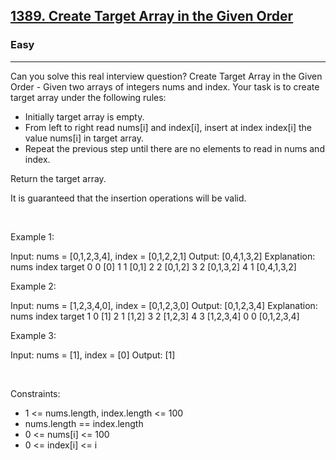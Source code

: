 <h2><a href="https://leetcode.com/problems/create-target-array-in-the-given-order/">1389. Create Target Array in the Given Order</a></h2><h3>Easy</h3><hr>Can you solve this real interview question? Create Target Array in the Given Order - Given two arrays of integers nums and index. Your task is to create target array under the following rules:

 * Initially target array is empty.
 * From left to right read nums[i] and index[i], insert at index index[i] the value nums[i] in target array.
 * Repeat the previous step until there are no elements to read in nums and index.

Return the target array.

It is guaranteed that the insertion operations will be valid.

 

Example 1:


Input: nums = [0,1,2,3,4], index = [0,1,2,2,1]
Output: [0,4,1,3,2]
Explanation:
nums       index     target
0            0        [0]
1            1        [0,1]
2            2        [0,1,2]
3            2        [0,1,3,2]
4            1        [0,4,1,3,2]


Example 2:


Input: nums = [1,2,3,4,0], index = [0,1,2,3,0]
Output: [0,1,2,3,4]
Explanation:
nums       index     target
1            0        [1]
2            1        [1,2]
3            2        [1,2,3]
4            3        [1,2,3,4]
0            0        [0,1,2,3,4]


Example 3:


Input: nums = [1], index = [0]
Output: [1]


 

Constraints:

 * 1 <= nums.length, index.length <= 100
 * nums.length == index.length
 * 0 <= nums[i] <= 100
 * 0 <= index[i] <= i